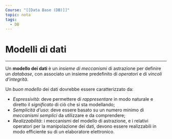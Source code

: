 ```yaml
---
Course: "[[Data Base (DB)]]"
topic: nota
tags:
  - DB
---
```

# Modelli di dati

---
Un __modello dei dati__ è un _insieme di meccanismi_ di astrazione per definire un _database_, con associato un insieme predefinito di _operatori_ e di _vincoli d’integrità_. 

Un _buon modello_ dei dati dovrebbe essere caratterizzato da:
- _Espressività_: deve permettere di _rappresentare_ in modo naturale e diretto il _significato_ di ciò che si sta modellando; 
- _Semplicità d’uso_: deve essere basato su un numero minimo di _meccanismi semplici_ da utilizzare e da comprendere;
- _Realizzabilità_: i meccanismi del modello di astrazione, e i relativi operatori per la manipolazione dei dati, devono essere realizzabili in modo efficiente su di un elaboratore elettronico.